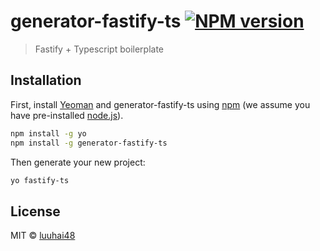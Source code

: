 # generator-fastify-ts [![NPM version][npm-image]][npm-url]

> Fastify + Typescript boilerplate

## Installation

First, install [Yeoman](http://yeoman.io) and generator-fastify-ts using [npm](https://www.npmjs.com/) (we assume you have pre-installed [node.js](https://nodejs.org/)).

```bash
npm install -g yo
npm install -g generator-fastify-ts
```

Then generate your new project:

```bash
yo fastify-ts
```

## License

MIT © [luuhai48](luuhai48.github.io)

[npm-image]: https://badge.fury.io/js/generator-fastify-ts.svg
[npm-url]: https://npmjs.org/package/generator-fastify-ts
